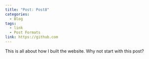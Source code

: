 ```yaml
---
title: "Post: Post8"
categories:
  - Blog
tags:
  - link
  - Post Formats
link: https://github.com
---
```


This is all about how I built the website. Why not start with this post?
